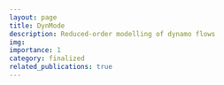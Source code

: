 ```yaml
---
layout: page
title: DynMode
description: Reduced-order modelling of dynamo flows
img: 
importance: 1
category: finalized
related_publications: true
---
```

